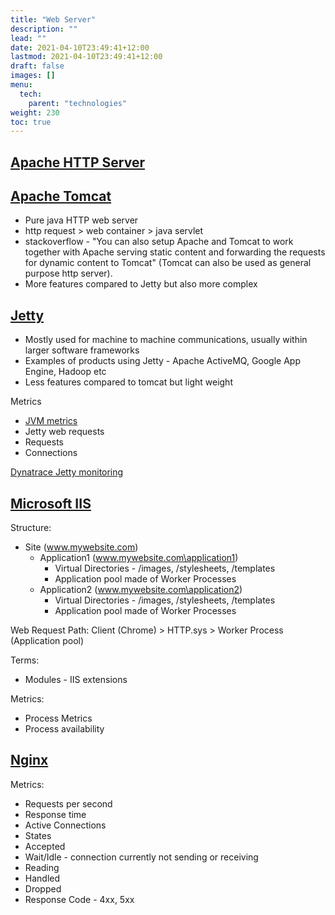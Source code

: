 ```yaml
---
title: "Web Server"
description: ""
lead: ""
date: 2021-04-10T23:49:41+12:00
lastmod: 2021-04-10T23:49:41+12:00
draft: false
images: []
menu: 
  tech:
    parent: "technologies"
weight: 230
toc: true
---
```


## [Apache HTTP Server](https://httpd.apache.org/)

## [Apache Tomcat](https://tomcat.apache.org/index.html)
- Pure java HTTP web server
- http request > web container > java servlet
- stackoverflow - "You can also setup Apache and Tomcat to work together with Apache serving static content and forwarding the requests for dynamic content to Tomcat" (Tomcat can also be used as general purpose http server).
- More features compared to Jetty but also more complex

## [Jetty](https://www.eclipse.org/jetty/)

- Mostly used for machine to machine communications, usually within larger software frameworks
- Examples of products using Jetty - Apache ActiveMQ, Google App Engine, Hadoop etc
- Less features compared to tomcat but light weight

Metrics
- [JVM metrics](/tech/technologies/language/#java)
- Jetty web requests
- Requests
- Connections

[Dynatrace Jetty monitoring](https://www.dynatrace.com/news/blog/jetty-web-server-metrics/)

## [Microsoft IIS](https://www.iis.net/)

Structure:
- Site (www.mywebsite.com) 
    - Application1 (www.mywebsite.com\application1)
        - Virtual Directories - /images, /stylesheets, /templates
        - Application pool made of Worker Processes
    - Application2 (www.mywebsite.com\application2) 
        - Virtual Directories - /images, /stylesheets, /templates
        - Application pool made of Worker Processes

Web Request Path: Client (Chrome) > HTTP.sys > Worker Process (Application pool)

Terms:
- Modules - IIS extensions

Metrics:
- Process Metrics
- Process availability

## [Nginx](https://www.nginx.com/)

Metrics:
- Requests per second 
- Response time
- Active Connections
- States
- Accepted
- Wait/Idle - connection currently not sending or receiving
- Reading
- Handled
- Dropped
- Response Code - 4xx, 5xx